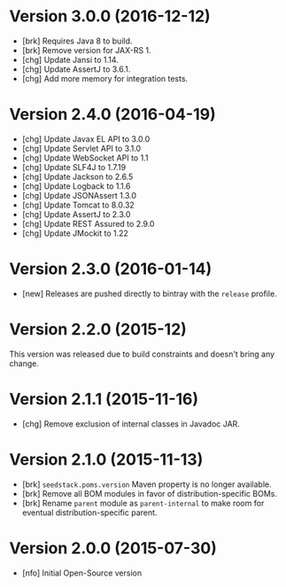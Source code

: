 # Version 3.0.0 (2016-12-12)

* [brk] Requires Java 8 to build.
* [brk] Remove version for JAX-RS 1.
* [chg] Update Jansi to 1.14.
* [chg] Update AssertJ to 3.6.1.
* [chg] Add more memory for integration tests.

# Version 2.4.0 (2016-04-19)

* [chg] Update Javax EL API to 3.0.0
* [chg] Update Servlet API to 3.1.0
* [chg] Update WebSocket API to 1.1
* [chg] Update SLF4J to 1.7.19
* [chg] Update Jackson to 2.6.5
* [chg] Update Logback to 1.1.6
* [chg] Update JSONAssert 1.3.0
* [chg] Update Tomcat to 8.0.32
* [chg] Update AssertJ to 2.3.0
* [chg] Update REST Assured to 2.9.0
* [chg] Update JMockit to 1.22

# Version 2.3.0 (2016-01-14)

* [new] Releases are pushed directly to bintray with the `release` profile.

# Version 2.2.0 (2015-12)

This version was released due to build constraints and doesn't bring any change.

# Version 2.1.1 (2015-11-16)

* [chg] Remove exclusion of internal classes in Javadoc JAR.

# Version 2.1.0 (2015-11-13)

* [brk] `seedstack.poms.version` Maven property is no longer available. 
* [brk] Remove all BOM modules in favor of distribution-specific BOMs.
* [brk] Rename `parent` module as `parent-internal` to make room for eventual distribution-specific parent.  

# Version 2.0.0 (2015-07-30)

* [nfo] Initial Open-Source version 